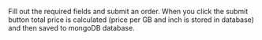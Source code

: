 Fill out the required fields and submit an order. When you click the submit button total price is calculated (price per GB and inch is stored in database) and then saved to mongoDB database.
